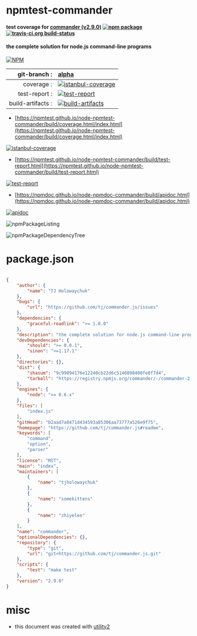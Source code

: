# npmtest-commander

#### test coverage for  [commander (v2.9.0)](https://github.com/tj/commander.js#readme)  [![npm package](https://img.shields.io/npm/v/npmtest-commander.svg?style=flat-square)](https://www.npmjs.org/package/npmtest-commander) [![travis-ci.org build-status](https://api.travis-ci.org/npmtest/node-npmtest-commander.svg)](https://travis-ci.org/npmtest/node-npmtest-commander)

#### the complete solution for node.js command-line programs

[![NPM](https://nodei.co/npm/commander.png?downloads=true&downloadRank=true&stars=true)](https://www.npmjs.com/package/commander)

| git-branch : | [alpha](https://github.com/npmtest/node-npmtest-commander/tree/alpha)|
|--:|:--|
| coverage : | [![istanbul-coverage](https://npmtest.github.io/node-npmtest-commander/build/coverage.badge.svg)](https://npmtest.github.io/node-npmtest-commander/build/coverage.html/index.html)|
| test-report : | [![test-report](https://npmtest.github.io/node-npmtest-commander/build/test-report.badge.svg)](https://npmtest.github.io/node-npmtest-commander/build/test-report.html)|
| build-artifacts : | [![build-artifacts](https://npmtest.github.io/node-npmtest-commander/glyphicons_144_folder_open.png)](https://github.com/npmtest/node-npmtest-commander/tree/gh-pages/build)|

- [https://npmtest.github.io/node-npmtest-commander/build/coverage.html/index.html](https://npmtest.github.io/node-npmtest-commander/build/coverage.html/index.html)

[![istanbul-coverage](https://npmtest.github.io/node-npmtest-commander/build/screenCapture.buildCi.browser.%252Ftmp%252Fbuild%252Fcoverage.lib.html.png)](https://npmtest.github.io/node-npmtest-commander/build/coverage.html/index.html)

- [https://npmtest.github.io/node-npmtest-commander/build/test-report.html](https://npmtest.github.io/node-npmtest-commander/build/test-report.html)

[![test-report](https://npmtest.github.io/node-npmtest-commander/build/screenCapture.buildCi.browser.%252Ftmp%252Fbuild%252Ftest-report.html.png)](https://npmtest.github.io/node-npmtest-commander/build/test-report.html)

- [https://npmdoc.github.io/node-npmdoc-commander/build/apidoc.html](https://npmdoc.github.io/node-npmdoc-commander/build/apidoc.html)

[![apidoc](https://npmdoc.github.io/node-npmdoc-commander/build/screenCapture.buildCi.browser.%252Ftmp%252Fbuild%252Fapidoc.html.png)](https://npmdoc.github.io/node-npmdoc-commander/build/apidoc.html)

![npmPackageListing](https://npmtest.github.io/node-npmtest-commander/build/screenCapture.npmPackageListing.svg)

![npmPackageDependencyTree](https://npmtest.github.io/node-npmtest-commander/build/screenCapture.npmPackageDependencyTree.svg)



# package.json

```json

{
    "author": {
        "name": "TJ Holowaychuk"
    },
    "bugs": {
        "url": "https://github.com/tj/commander.js/issues"
    },
    "dependencies": {
        "graceful-readlink": ">= 1.0.0"
    },
    "description": "the complete solution for node.js command-line programs",
    "devDependencies": {
        "should": ">= 0.0.1",
        "sinon": ">=1.17.1"
    },
    "directories": {},
    "dist": {
        "shasum": "9c99094176e12240cb22d6c5146098400fe0f7d4",
        "tarball": "https://registry.npmjs.org/commander/-/commander-2.9.0.tgz"
    },
    "engines": {
        "node": ">= 0.6.x"
    },
    "files": [
        "index.js"
    ],
    "gitHead": "b2aad7a8471d434593a85306aa73777a526e9f75",
    "homepage": "https://github.com/tj/commander.js#readme",
    "keywords": [
        "command",
        "option",
        "parser"
    ],
    "license": "MIT",
    "main": "index",
    "maintainers": [
        {
            "name": "tjholowaychuk"
        },
        {
            "name": "somekittens"
        },
        {
            "name": "zhiyelee"
        }
    ],
    "name": "commander",
    "optionalDependencies": {},
    "repository": {
        "type": "git",
        "url": "git+https://github.com/tj/commander.js.git"
    },
    "scripts": {
        "test": "make test"
    },
    "version": "2.9.0"
}
```



# misc
- this document was created with [utility2](https://github.com/kaizhu256/node-utility2)
